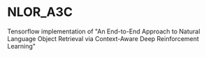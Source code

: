 # NLOR_A3C
Tensorflow implementation of "An End-to-End Approach to Natural Language Object Retrieval via Context-Aware Deep Reinforcement Learning"

